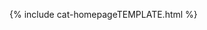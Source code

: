 {% include cat-homepageTEMPLATE.html %}
<script type="text/javascript" src="../script/victorScripts/dropDownMenu.js"></script>
<script type="text/javascript" src="../script/victorScripts/recentposts.js"></script>